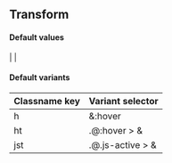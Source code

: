 ## Transform

<!-- <values.transform> -->
#### Default values
|
|

<!-- </values.transform> -->

<!-- <variants.transform> -->
#### Default variants
|Classname key|Variant selector |
|-------------|-----------------|
|h            |&:hover          |
|ht           |.\@:hover > &    |
|jst          |.\@.js-active > &|

<!-- </variants.transform> -->